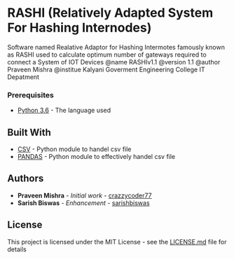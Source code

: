 # RASHI (Relatively Adapted System For Hashing Internodes)

Software named Realative Adaptor for Hashing Intermotes 
famously known as RASHI used to calculate optimum number of gateways required 
to connect a System of IOT Devices
@name RASHIv1.1
@version 1.1
@author Praveen Mishra 
@institue Kalyani Goverment Engineering College IT Depatment

### Prerequisites

* [Python 3.6](https://www.python.org/downloads/release/python-360/) - The language used

## Built With

* [CSV](https://docs.python.org/2/library/csv.html) - Python module to handel csv file
* [PANDAS](https://docs.python.org/3/library/ftplib.html) - Python module to effectively handel csv file


## Authors

* **Praveen Mishra** - *Initial work* - [crazzycoder77](https://github.com/crazzycoder77)
* **Sarish Biswas**  - *Enhancement* - [sarishbiswas](https://github.com/sarishbiswas)


## License

This project is licensed under the MIT License - see the [LICENSE.md](LICENSE.md) file for details



